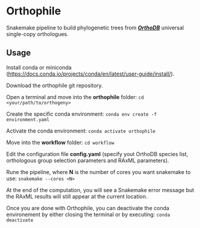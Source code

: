 # Orthophile

Snakemake pipeline to build phylogenetic trees from ***[OrthoDB](https://www.orthodb.org/)*** universal single-copy orthologues.


## Usage

Install conda or miniconda (https://docs.conda.io/projects/conda/en/latest/user-guide/install/).

Download the orthophile git repository.

Open a terminal and move into the **orthophile** folder:
`cd <your/path/to/orthogeny>`

Create the specific conda environment:
`conda env create -f environment.yaml`

Activate the conda environment:
`conda activate orthophile`

Move into the **workflow** folder:
`cd workflow`

Edit the configuration file **config.yaml** (specify yout OrthoDB species list, orthologous group selection parameters and RAxML parameters).

Rune the pipeline, where **N** is the number of cores you want snakemake to use:
`snakemake --cores <N>`

At the end of the computation, you will see a Snakemake error message but the RAxML results will still appear at the current location.

Once you are done with Orthophile, you can deactivate the conda environement by either closing the terminal or by executing:
`conda deactivate`
